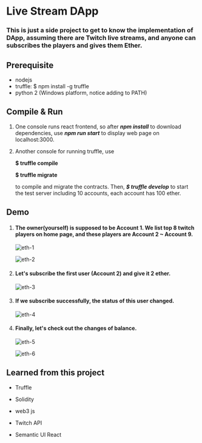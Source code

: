 # Live Stream DApp

### This is just a side project to get to know the implementation of DApp, assuming there are Twitch live streams, and anyone can subscribes the players and gives them Ether.



## Prerequisite

- nodejs
- truffle: $ npm install -g truffle
- python 2 (Windows platform, notice adding to PATH)



## Compile & Run

1. One console runs react frontend, so after ***npm install*** to download dependencies, use ***npm run start*** to display web page on localhost:3000.

2. Another console for running truffle, use

   **$ truffle compile**

   **$ truffle migrate**

   to compile and migrate the contracts. Then, ***$ truffle develop*** to start the test server including 10 accounts, each account has 100 ether.



## Demo

1. #### The owner(yourself) is supposed to be Account 1. We list top 8 twitch players on home page, and these players are Account 2 ~ Account 9.

   ![eth-1](S:\Blockchain\ETH\live-eth\src\assets\eth-1.png)

   ![eth-2](S:\Blockchain\ETH\live-eth\src\assets\eth-2.png)

2. #### Let's subscribe the first user (Account 2) and give it 2 ether.

   ![eth-3](S:\Blockchain\ETH\live-eth\src\assets\eth-3.png)

3. #### If we subscribe successfully, the status of this user changed.

   ![eth-4](S:\Blockchain\ETH\live-eth\src\assets\eth-4.png)

4. ####  Finally, let's check out the changes of balance.

   ![eth-5](S:\Blockchain\ETH\live-eth\src\assets\eth-5.png)

   ![eth-6](S:\Blockchain\ETH\live-eth\src\assets\eth-6.png)



## Learned from this project

- Truffle

- Solidity

- web3 js

- Twitch API

- Semantic UI React